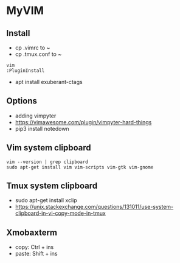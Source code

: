 # MyVIM
## Install
- cp .vimrc to ~
- cp .tmux.conf to ~
```
vim
:PluginInstall
```
- apt install exuberant-ctags

## Options
- adding vimpyter
- https://vimawesome.com/plugin/vimpyter-hard-things
- pip3 install notedown

## Vim system clipboard
```
vim --version | grep clipboard
sudo apt-get install vim vim-scripts vim-gtk vim-gnome
```
## Tmux system clipboard
- sudo apt-get install xclip
- https://unix.stackexchange.com/questions/131011/use-system-clipboard-in-vi-copy-mode-in-tmux

## Xmobaxterm
- copy: Ctrl + ins
- paste: Shift + ins
